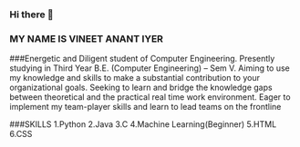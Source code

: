 ### Hi there 👋

### MY NAME IS VINEET ANANT IYER
###Energetic and Diligent student of Computer Engineering. Presently studying in Third Year B.E. (Computer Engineering) – Sem V. Aiming to use my knowledge and skills to make a substantial contribution to your organizational goals. Seeking to learn and bridge the knowledge gaps between theoretical and the practical real time work environment. Eager to implement my team-player skills and learn to lead teams on the frontline

###SKILLS
1.Python
2.Java
3.C
4.Machine Learning(Beginner)
5.HTML
6.CSS

